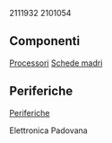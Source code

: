 2111932
2101054

## Componenti
[Processori](componenti/processori.md)
[Schede madri](componenti/schede_madri.md)

## Periferiche
[Periferiche](periferiche/tastiere.md)

Elettronica Padovana
